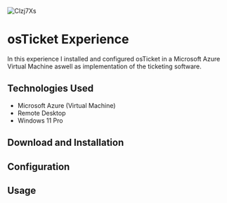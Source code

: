 ![Clzj7Xs](https://github.com/user-attachments/assets/8f4c9483-8df2-4a66-898a-2d48c6f67c55)
# osTicket Experience
In this experience I installed and configured osTicket in a Microsoft Azure Virtual Machine aswell as implementation of the ticketing software.

## Technologies Used
- Microsoft Azure (Virtual Machine)
- Remote Desktop
- Windows 11 Pro

## Download and Installation

## Configuration

## Usage
